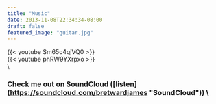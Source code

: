 ```yaml
---
title: "Music"
date: 2013-11-08T22:34:34-08:00
draft: false
featured_image: "guitar.jpg"
---
```

{{< youtube Sm65c4qjVQ0 >}} \
{{< youtube phRW9YXrpxo >}} \
 \

### Check me out on SoundCloud ([listen] (https://soundcloud.com/bretwardjames "SoundCloud")) \

